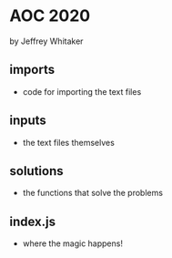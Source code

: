 # AOC 2020

by Jeffrey Whitaker

## imports

- code for importing the text files

## inputs

- the text files themselves

## solutions

- the functions that solve the problems

## index.js

- where the magic happens!

